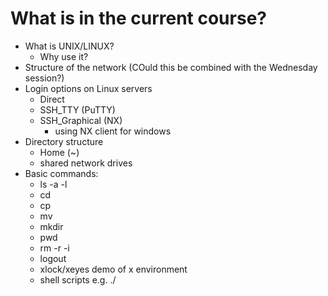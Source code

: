 # What is in the current course?

* What is UNIX/LINUX?
	* Why use it?
* Structure of the network (COuld this be combined with the Wednesday session?)
* Login options on Linux servers
	* Direct
	* SSH_TTY (PuTTY)
	* SSH_Graphical (NX)
		* using NX client for windows 
* Directory structure
	* Home (~)
	* shared network drives
* Basic commands:
	* ls -a -l
	* cd
	* cp
	* mv
	* mkdir
	* pwd
	* rm -r -i
	* logout
	* xlock/xeyes demo of x environment
	* shell scripts e.g. ./<SCRIPT>
	* man <COMMAND> -k 
	* ftp
		* open
		* type binary
		* get
		* bye
	* gzip -d
	* tar -x -v -f
	* curl
	* wget
	* pdfunite
	* pdfseparate
	* qpdf
	* quota -s 
	* du -s -k -h --si
	* finger
	* whomai
	* find
	* alpine
	* gui / gtk apps
		* e.g. acroread, firefox,  
	* `&` for background processes
		* bg
		* fg
	* ps -a -f -e
	* kill -9 <PRO_ID>
	* at / crontab
		* atq
		* atrm
	* `|` - pipes
	* grep
		* a small amoutn of regex
	* `>` - redirects
	* more
	* less
	* head
	* tail
	* exit
	* `;` for concatenating lines of commands
	* `\ ` for splitting lines of commands
	* lp
		* lpq -P
		* lprm
		* lpr
	* a2ps 
	*
* The bash shell prompt
* Shell scripting
	* `!#/bin/bash` 
* Alternative uses
	* File storage
		+ databases 
	* Web server
	* Email server
* Scratch space
* programming languages
	* Python, MATLAB, IDL, Java, R, 
* Text editors - maybe present as a table with features
	* PSPad
		* Macros
	* TextPad
	* Notepad
	* pico/nano
	* emacs
* ASCII vs binary
* (n)curses applications
* Mapping the M: drive
	* Mac
	* Windows
	* Linux
* 
